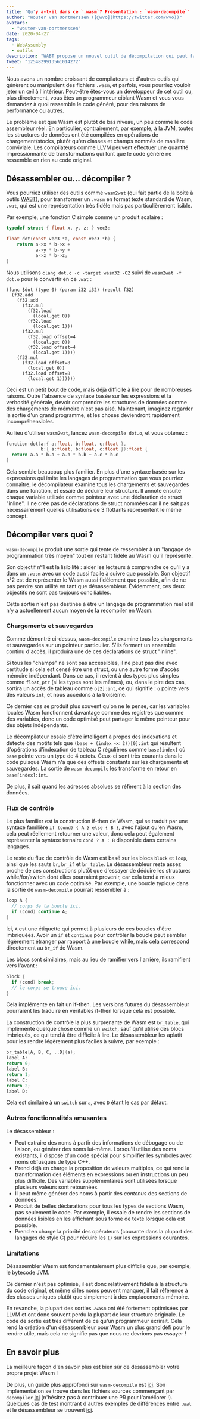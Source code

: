 ```yaml
---
title: 'Qu'y a-t-il dans ce `.wasm`? Présentation : `wasm-decompile`'
author: "Wouter van Oortmerssen ([@wvo](https://twitter.com/wvo))"
avatars:
  - "wouter-van-oortmerssen"
date: 2020-04-27
tags:
  - WebAssembly
  - outils
description: "WABT propose un nouvel outil de décompilation qui peut faciliter la lecture du contenu des modules Wasm."
tweet: "1254829913561014272"
---
```

Nous avons un nombre croissant de compilateurs et d'autres outils qui génèrent ou manipulent des fichiers `.wasm`, et parfois, vous pourriez vouloir jeter un œil à l'intérieur. Peut-être êtes-vous un développeur de cet outil ou, plus directement, vous êtes un programmeur ciblant Wasm et vous vous demandez à quoi ressemble le code généré, pour des raisons de performance ou autres.

<!--truncate-->
Le problème est que Wasm est plutôt de bas niveau, un peu comme le code assembleur réel. En particulier, contrairement, par exemple, à la JVM, toutes les structures de données ont été compilées en opérations de chargement/stocks, plutôt qu'en classes et champs nommés de manière conviviale. Les compilateurs comme LLVM peuvent effectuer une quantité impressionnante de transformations qui font que le code généré ne ressemble en rien au code original.

## Désassembler ou... décompiler ?

Vous pourriez utiliser des outils comme `wasm2wat` (qui fait partie de la boîte à outils [WABT](https://github.com/WebAssembly/wabt)), pour transformer un `.wasm` en format texte standard de Wasm, `.wat`, qui est une représentation très fidèle mais pas particulièrement lisible.

Par exemple, une fonction C simple comme un produit scalaire :

```c
typedef struct { float x, y, z; } vec3;

float dot(const vec3 *a, const vec3 *b) {
    return a->x * b->x +
           a->y * b->y +
           a->z * b->z;
}
```

Nous utilisons `clang dot.c -c -target wasm32 -O2` suivi de `wasm2wat -f dot.o` pour le convertir en ce `.wat` :

```wasm
(func $dot (type 0) (param i32 i32) (result f32)
  (f32.add
    (f32.add
      (f32.mul
        (f32.load
          (local.get 0))
        (f32.load
          (local.get 1)))
      (f32.mul
        (f32.load offset=4
          (local.get 0))
        (f32.load offset=4
          (local.get 1))))
    (f32.mul
      (f32.load offset=8
        (local.get 0))
      (f32.load offset=8
        (local.get 1))))))
```

Ceci est un petit bout de code, mais déjà difficile à lire pour de nombreuses raisons. Outre l'absence de syntaxe basée sur les expressions et la verbosité générale, devoir comprendre les structures de données comme des chargements de mémoire n'est pas aisé. Maintenant, imaginez regarder la sortie d'un grand programme, et les choses deviendront rapidement incompréhensibles.

Au lieu d'utiliser `wasm2wat`, lancez `wasm-decompile dot.o`, et vous obtenez :

```c
function dot(a:{ a:float, b:float, c:float },
             b:{ a:float, b:float, c:float }):float {
  return a.a * b.a + a.b * b.b + a.c * b.c
}
```

Cela semble beaucoup plus familier. En plus d'une syntaxe basée sur les expressions qui imite les langages de programmation que vous pourriez connaître, le décompilateur examine tous les chargements et sauvegardes dans une fonction, et essaie de déduire leur structure. Il annote ensuite chaque variable utilisée comme pointeur avec une déclaration de struct "inline". Il ne crée pas de déclarations de struct nommées car il ne sait pas nécessairement quelles utilisations de 3 flottants représentent le même concept.

## Décompiler vers quoi ?

`wasm-decompile` produit une sortie qui tente de ressembler à un "langage de programmation très moyen" tout en restant fidèle au Wasm qu'il représente.

Son objectif n°1 est la lisibilité : aider les lecteurs à comprendre ce qu'il y a dans un `.wasm` avec un code aussi facile à suivre que possible. Son objectif n°2 est de représenter le Wasm aussi fidèlement que possible, afin de ne pas perdre son utilité en tant que désassembleur. Évidemment, ces deux objectifs ne sont pas toujours conciliables.

Cette sortie n'est pas destinée à être un langage de programmation réel et il n'y a actuellement aucun moyen de la recompiler en Wasm.

### Chargements et sauvegardes

Comme démontré ci-dessus, `wasm-decompile` examine tous les chargements et sauvegardes sur un pointeur particulier. S'ils forment un ensemble continu d'accès, il produira une de ces déclarations de struct "inline".

Si tous les "champs" ne sont pas accessibles, il ne peut pas dire avec certitude si cela est censé être une struct, ou une autre forme d'accès mémoire indépendant. Dans ce cas, il revient à des types plus simples comme `float_ptr` (si les types sont les mêmes), ou, dans le pire des cas, sortira un accès de tableau comme `o[2]:int`, ce qui signifie : `o` pointe vers des valeurs `int`, et nous accédons à la troisième.

Ce dernier cas se produit plus souvent qu'on ne le pense, car les variables locales Wasm fonctionnent davantage comme des registres que comme des variables, donc un code optimisé peut partager le même pointeur pour des objets indépendants.

Le décompilateur essaie d'être intelligent à propos des indexations et détecte des motifs tels que `(base + (index << 2))[0]:int` qui résultent d'opérations d'indexation de tableau C régulières comme `base[index]` où `base` pointe vers un type de 4 octets. Ceux-ci sont très courants dans le code puisque Wasm n'a que des offsets constants sur les chargements et sauvegardes. La sortie de `wasm-decompile` les transforme en retour en `base[index]:int`.

De plus, il sait quand les adresses absolues se réfèrent à la section des données.

### Flux de contrôle

Le plus familier est la construction if-then de Wasm, qui se traduit par une syntaxe familière `if (cond) { A } else { B }`, avec l'ajout qu'en Wasm, cela peut réellement retourner une valeur, donc cela peut également représenter la syntaxe ternaire `cond ? A : B` disponible dans certains langages.

Le reste du flux de contrôle de Wasm est basé sur les blocs `block` et `loop`, ainsi que les sauts `br`, `br_if` et `br_table`. Le désassembleur reste assez proche de ces constructions plutôt que d'essayer de déduire les structures while/for/switch dont elles pourraient provenir, car cela tend à mieux fonctionner avec un code optimisé. Par exemple, une boucle typique dans la sortie de `wasm-decompile` pourrait ressembler à :

```c
loop A {
  // corps de la boucle ici.
  if (cond) continue A;
}
```

Ici, `A` est une étiquette qui permet à plusieurs de ces boucles d'être imbriquées. Avoir un `if` et `continue` pour contrôler la boucle peut sembler légèrement étranger par rapport à une boucle while, mais cela correspond directement au `br_if` de Wasm.

Les blocs sont similaires, mais au lieu de ramifier vers l'arrière, ils ramifient vers l'avant :

```c
block {
  if (cond) break;
  // le corps se trouve ici.
}
```

Cela implémente en fait un if-then. Les versions futures du désassembleur pourraient les traduire en véritables if-then lorsque cela est possible.

La construction de contrôle la plus surprenante de Wasm est `br_table`, qui implémente quelque chose comme un `switch`, sauf qu'il utilise des blocs imbriqués, ce qui tend à être difficile à lire. Le désassembleur les aplatit pour les rendre légèrement
plus faciles à suivre, par exemple :

```c
br_table[A, B, C, ..D](a);
label A:
return 0;
label B:
return 1;
label C:
return 2;
label D:
```

Cela est similaire à un `switch` sur `a`, avec `D` étant le cas par défaut.

### Autres fonctionnalités amusantes

Le désassembleur :

- Peut extraire des noms à partir des informations de débogage ou de liaison, ou générer des noms lui-même. Lorsqu'il utilise des noms existants, il dispose d'un code spécial pour simplifier les symboles avec noms obfusqués de type C++.
- Prend déjà en charge la proposition de valeurs multiples, ce qui rend la transformation des éléments en expressions ou en instructions un peu plus difficile. Des variables supplémentaires sont utilisées lorsque plusieurs valeurs sont retournées.
- Il peut même générer des noms à partir des _contenus_ des sections de données.
- Produit de belles déclarations pour tous les types de sections Wasm, pas seulement le code. Par exemple, il essaie de rendre les sections de données lisibles en les affichant sous forme de texte lorsque cela est possible.
- Prend en charge la priorité des opérateurs (courante dans la plupart des langages de style C) pour réduire les `()` sur les expressions courantes.

### Limitations

Désassembler Wasm est fondamentalement plus difficile que, par exemple, le bytecode JVM.

Ce dernier n'est pas optimisé, il est donc relativement fidèle à la structure du code original, et même si les noms peuvent manquer, il fait référence à des classes uniques plutôt que simplement à des emplacements mémoire.

En revanche, la plupart des sorties `.wasm` ont été fortement optimisées par LLVM et ont donc souvent perdu la plupart de leur structure originale. Le code de sortie est très différent de ce qu'un programmeur écrirait. Cela rend la création d'un désassembleur pour Wasm un plus grand défi pour le rendre utile, mais cela ne signifie pas que nous ne devrions pas essayer !

## En savoir plus

La meilleure façon d'en savoir plus est bien sûr de désassembler votre propre projet Wasm !

De plus, un guide plus approfondi sur `wasm-decompile` est [ici](https://github.com/WebAssembly/wabt/blob/master/docs/decompiler.md). Son implémentation se trouve dans les fichiers sources commençant par `decompiler` [ici](https://github.com/WebAssembly/wabt/tree/master/src) (n'hésitez pas à contribuer une PR pour l'améliorer !). Quelques cas de test montrant d'autres exemples de différences entre `.wat` et le désassembleur se trouvent [ici](https://github.com/WebAssembly/wabt/tree/master/test/decompile).
